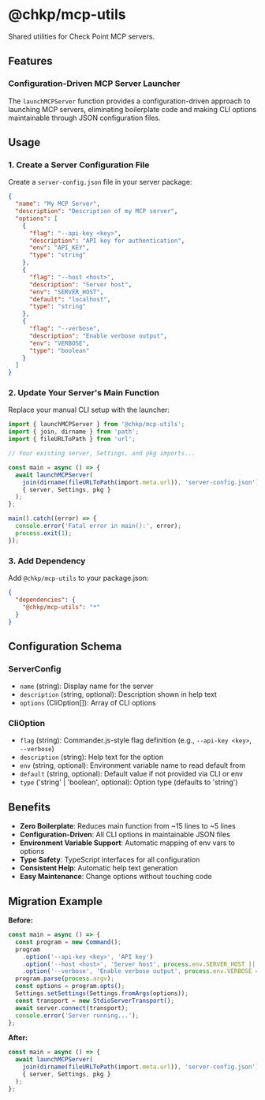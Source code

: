 # @chkp/mcp-utils

Shared utilities for Check Point MCP servers.

## Features

### Configuration-Driven MCP Server Launcher

The `launchMCPServer` function provides a configuration-driven approach to launching MCP servers, eliminating boilerplate code and making CLI options maintainable through JSON configuration files.

## Usage

### 1. Create a Server Configuration File

Create a `server-config.json` file in your server package:

```json
{
  "name": "My MCP Server",
  "description": "Description of my MCP server",
  "options": [
    {
      "flag": "--api-key <key>",
      "description": "API key for authentication",
      "env": "API_KEY",
      "type": "string"
    },
    {
      "flag": "--host <host>",
      "description": "Server host",
      "env": "SERVER_HOST",
      "default": "localhost",
      "type": "string"
    },
    {
      "flag": "--verbose",
      "description": "Enable verbose output",
      "env": "VERBOSE",
      "type": "boolean"
    }
  ]
}
```

### 2. Update Your Server's Main Function

Replace your manual CLI setup with the launcher:

```typescript
import { launchMCPServer } from '@chkp/mcp-utils';
import { join, dirname } from 'path';
import { fileURLToPath } from 'url';

// Your existing server, Settings, and pkg imports...

const main = async () => {
  await launchMCPServer(
    join(dirname(fileURLToPath(import.meta.url)), 'server-config.json'),
    { server, Settings, pkg }
  );
};

main().catch((error) => {
  console.error('Fatal error in main():', error);
  process.exit(1);
});
```

### 3. Add Dependency

Add `@chkp/mcp-utils` to your package.json:

```json
{
  "dependencies": {
    "@chkp/mcp-utils": "*"
  }
}
```

## Configuration Schema

### ServerConfig

- `name` (string): Display name for the server
- `description` (string, optional): Description shown in help text
- `options` (CliOption[]): Array of CLI options

### CliOption

- `flag` (string): Commander.js-style flag definition (e.g., `--api-key <key>`, `--verbose`)
- `description` (string): Help text for the option
- `env` (string, optional): Environment variable name to read default from
- `default` (string, optional): Default value if not provided via CLI or env
- `type` ('string' | 'boolean', optional): Option type (defaults to 'string')

## Benefits

- **Zero Boilerplate**: Reduces main function from ~15 lines to ~5 lines
- **Configuration-Driven**: All CLI options in maintainable JSON files  
- **Environment Variable Support**: Automatic mapping of env vars to options
- **Type Safety**: TypeScript interfaces for all configuration
- **Consistent Help**: Automatic help text generation
- **Easy Maintenance**: Change options without touching code

## Migration Example

**Before:**
```typescript
const main = async () => {
  const program = new Command();
  program
    .option('--api-key <key>', 'API key')
    .option('--host <host>', 'Server host', process.env.SERVER_HOST || 'localhost')
    .option('--verbose', 'Enable verbose output', process.env.VERBOSE === 'true');
  program.parse(process.argv);
  const options = program.opts();
  Settings.setSettings(Settings.fromArgs(options));
  const transport = new StdioServerTransport();
  await server.connect(transport);
  console.error('Server running...');
};
```

**After:**
```typescript
const main = async () => {
  await launchMCPServer(
    join(dirname(fileURLToPath(import.meta.url)), 'server-config.json'),
    { server, Settings, pkg }
  );
};
```
